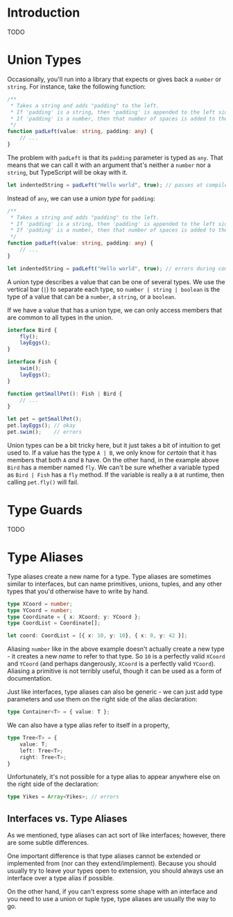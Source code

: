 # Introduction

TODO

# Union Types

Occasionally, you'll run into a library that expects or gives back a `number` or `string`.
For instance, take the following function:

```TypeScript
/**
 * Takes a string and adds "padding" to the left.
 * If 'padding' is a string, then 'padding' is appended to the left side.
 * If 'padding' is a number, then that number of spaces is added to the left side.
 */
function padLeft(value: string, padding: any) {
    // ...
}
```

The problem with `padLeft` is that its `padding` parameter is typed as `any`.
That means that we can call it with an argument that's neither a `number` nor a `string`, but TypeScript will be okay with it.

```TypeScript
let indentedString = padLeft("Hello world", true); // passes at compile time, fails at runtime.
```

Instead of `any`, we can use a *union type* for `padding`:

```TypeScript
/**
 * Takes a string and adds "padding" to the left.
 * If 'padding' is a string, then 'padding' is appended to the left side.
 * If 'padding' is a number, then that number of spaces is added to the left side.
 */
function padLeft(value: string, padding: any) {
    // ...
}

let indentedString = padLeft("Hello world", true); // errors during compilation
```

A union type describes a value that can be one of several types.
We use the vertical bar (`|`) to separate each type, so `number | string | boolean` is the type of a value that can be a `number`, a `string`, or a `boolean`.

If we have a value that has a union type, we can only access members that are common to all types in the union. 
 
```TypeScript
interface Bird {
    fly();
    layEggs();
}

interface Fish {
    swim();
    layEggs();
}

function getSmallPet(): Fish | Bird {
    // ...
}

let pet = getSmallPet();
pet.layEggs(); // okay
pet.swim();    // errors
```

Union types can be a bit tricky here, but it just takes a bit of intuition to get used to.
If a value has the type `A | B`, we only know for *certain* that it has members that both `A` *and* `B` have.
On the other hand, in the example above `Bird` has a member named `fly`.
We can't be sure whether a variable typed as `Bird | Fish` has a `fly` method.
If the variable is really a `B` at runtime, then calling `pet.fly()` will fail.  

# Type Guards

TODO

# Type Aliases

Type aliases create a new name for a type.
Type aliases are sometimes similar to interfaces, but can name primitives, unions, tuples, and any other types that you'd otherwise have to write by hand.

```TypeScript
type XCoord = number;
type YCoord = number;
type Coordinate = { x: XCoord; y: YCoord };
type CoordList = Coordinate[];

let coord: CoordList = [{ x: 10, y: 10}, { x: 0, y: 42 }];
```

Aliasing `number` like in the above example doesn't actually create a new type - it creates a new *name* to refer to that type.
So `10` is a perfectly valid `XCoord` and `YCoord` (and perhaps dangerously, `XCoord` is a perfectly valid `YCoord`).
Aliasing a primitive is not terribly useful, though it can be used as a form of documentation.

Just like interfaces, type aliases can also be generic - we can just add type parameters and use them on the right side of the alias declaration:

```TypeScript
type Container<T> = { value: T };
```

We can also have a type alias refer to itself in a property, 

```TypeScript
type Tree<T> = {
    value: T;
    left: Tree<T>;
    right: Tree<T>;
}
```

Unfortunately, it's not possible for a type alias to appear anywhere else on the right side of the declaration:

```TypeScript
type Yikes = Array<Yikes>; // errors
```

## Interfaces vs. Type Aliases

As we mentioned, type aliases can act sort of like interfaces; however, there are some subtle differences.

One important difference is that type aliases cannot be extended or implemented from (nor can they extend/implement).
Because you should usually try to leave your types open to extension, you should always use an interface over a type alias if possible.

On the other hand, if you can't express some shape with an interface and you need to use a union or tuple type, type aliases are usually the way to go.